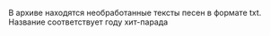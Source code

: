 В архиве находятся необработанные тексты песен в формате txt. Название соответствует году хит-парада
